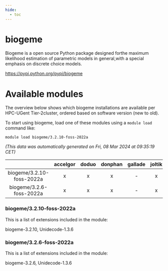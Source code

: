 ```yaml
---
hide:
  - toc
---
```


biogeme
=======


Biogeme is a open source Python package designed forthe maximum likelihood estimation of parametric models in general,with a special emphasis on discrete choice models.

https://pypi.python.org/pypi/biogeme
# Available modules


The overview below shows which biogeme installations are available per HPC-UGent Tier-2cluster, ordered based on software version (new to old).

To start using biogeme, load one of these modules using a `module load` command like:

```shell
module load biogeme/3.2.10-foss-2022a
```

*(This data was automatically generated on Fri, 08 Mar 2024 at 09:35:19 CET)*  

| |accelgor|doduo|donphan|gallade|joltik|skitty|
| :---: | :---: | :---: | :---: | :---: | :---: | :---: |
|biogeme/3.2.10-foss-2022a|x|x|x|-|x|x|
|biogeme/3.2.6-foss-2022a|x|x|x|-|x|x|


### biogeme/3.2.10-foss-2022a

This is a list of extensions included in the module:

biogeme-3.2.10, Unidecode-1.3.6

### biogeme/3.2.6-foss-2022a

This is a list of extensions included in the module:

biogeme-3.2.6, Unidecode-1.3.6